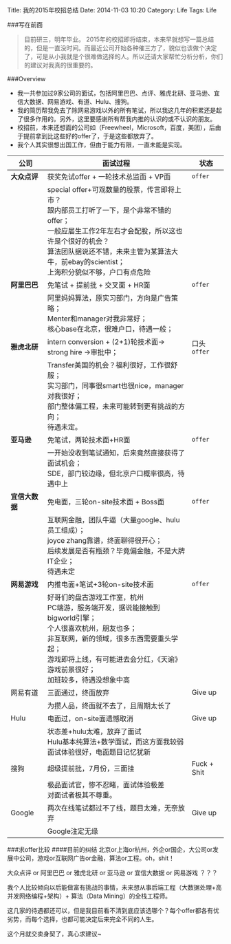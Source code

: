 Title: 我的2015年校招总结
Date: 2014-11-03 10:20
Category: Life
Tags: Life

###写在前面
> 目前研三，明年毕业。
> 2015年的校招即将结束，本来早就想写一篇总结的，但是一直没时间。而最近公司开始各种催三方了，貌似也该做个决定了，可是从小我就是个很难做选择的人。所以还请大家帮忙分析分析，你们的建议对我真的很重要的。

###Overview
* 我一共参加过9家公司的面试，包括阿里巴巴、点评、雅虎北研、亚马逊、宜信大数据、网易游戏、有道、Hulu、搜狗。
* 我的简历帮我免去了除网易游戏以外的所有笔试，所以我这几年的积累还是起了很多作用的。另外，这里要感谢所有帮我内推的认识的或不认识的朋友。
* 校招前，本来还想面的公司如（Freewheel，Microsoft，百度，美团），后由于提前拿到比这些好的offer了，于是这些都放弃了。
* 我个人其实很想出国工作，但由于能力有限，一直未能是实现。

| 公司 | 面试过程 | 状态 |
| ------------ | ------------- | ------------ |
|**大众点评**|获奖免试offer + 一轮技术总监面 + VP面|<code>offer</code>|
| |special offer+可观数量的股票，传言即将上市？</br>跟内部员工打听了一下，是个非常不错的offer；</br>一般应届生工作2年左右才会配股，所以这也许是个很好的机会？</br>算法团队据说还不错，未来主管为某算法大牛，前ebay的scientist；</br>上海积分貌似不够，户口有点危险||
|**阿里巴巴**|免笔试 + 提前批 + 交叉面 + HR面|<code>offer</code>|
||阿里妈妈算法，原实习部门，方向是广告策略；</br>Menter和manager对我非常好；</br>核心base在北京，很难户口，待遇一般；||
|**雅虎北研**|intern conversion + (2+1)轮技术面-> strong hire ->审批中；|口头<code>offer</code></br>
||Transfer美国的机会？福利很好，工作很舒服；</br>实习部门，同事很smart也很nice，manager对我很好；</br>部门整体偏工程，未来可能转到更有挑战的方向；</br>待遇未定。||
|**亚马逊**|免笔试，两轮技术面+HR面|<code>offer</code>|
||一开始没收到笔试通知，后来竟然直接获得了面试机会；</br>SDE，部门较边缘，但北京户口概率很高，待遇中上||
|**宜信大数据**|免电面，三轮on-site技术面 + Boss面|<code>offer</code>|
||互联网金融，团队牛逼（大量google、hulu员工组成）；</br>joyce zhang靠谱，终面聊得很开心；</br>后续发展是否有瓶颈？毕竟偏金融，不是大牌IT企业；</br>待遇未定||
|**网易游戏**|内推电面+笔试+3轮on-site技术面|<code>offer</code>|
||好哥们的盘古游戏工作室，杭州</br>PC端游，服务端开发，据说能接触到bigworld引擎；</br>个人很喜欢杭州，朋友也多；</br>非互联网，新的领域，很多东西需要重头学起；</br>游戏即将上线，有可能进去会分红，《天谕》游戏前景很好；</br>加班较多，待遇没想象中高||
|网易有道|三面通过，终面放弃|Give up|
||为攒人品，终面就不去了，且周期太长了||
|Hulu|电面过，on-site面遗憾取消|Give up|
||状态差+hulu太难，放弃了面试</br>Hulu基本纯算法+数学面试，而这方面我较弱</br>面试体验很好，电面题目记忆犹新||
|搜狗|超级提前批，7月份，三面挂|Fuck + Shit|
||极品面试官，惨不忍睹，面试体验极差</br>对面试者极其不尊重。||
|Google|两次在线笔试都过不了线，题目太难，无奈放弃|Give up|
||Google注定无缘||

###求offer比较
####目前的纠结
北京or上海or杭州，外企or国企，大公司or发展中公司，游戏or互联网广告or金融，算法or工程。oh，shit！

大众点评 or 阿里巴巴 or 雅虎北研 or 亚马逊 or 宜信大数据 or 网易游戏 ？？？

我个人比较倾向以后能做富有挑战的事情，未来想从事后端工程（大数据处理+高并发网络编程+架构）+ 算法（Data Mining）的全栈工程师。

这几家的待遇都还可以，但是我目前看不清到底应该选哪个？每个offer都各有优劣势，而每个选择，也都可能决定后来完全不同的人生。

这个月就交卖身契了，真心求建议~


